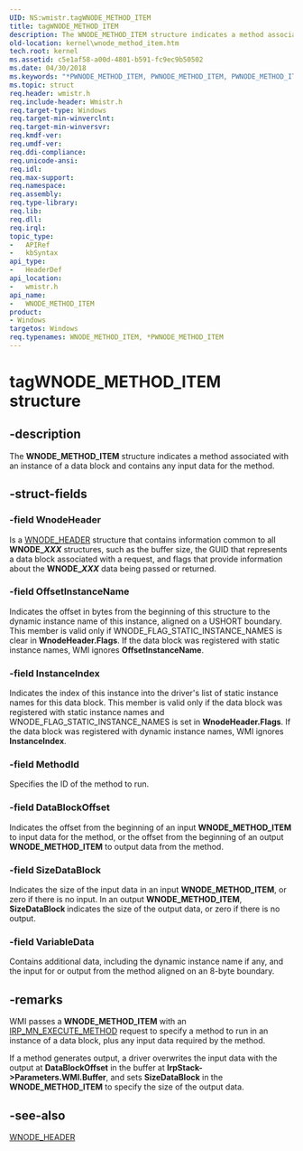 ```yaml
---
UID: NS:wmistr.tagWNODE_METHOD_ITEM
title: tagWNODE_METHOD_ITEM
description: The WNODE_METHOD_ITEM structure indicates a method associated with an instance of a data block and contains any input data for the method.
old-location: kernel\wnode_method_item.htm
tech.root: kernel
ms.assetid: c5e1af58-a00d-4801-b591-fc9ec9b50502
ms.date: 04/30/2018
ms.keywords: "*PWNODE_METHOD_ITEM, PWNODE_METHOD_ITEM, PWNODE_METHOD_ITEM structure pointer [Kernel-Mode Driver Architecture], WNODE_METHOD_ITEM, WNODE_METHOD_ITEM structure [Kernel-Mode Driver Architecture], kernel.wnode_method_item, kstruct_d_6240b4d6-5d39-458c-b74c-21fdfa46b666.xml, tagWNODE_METHOD_ITEM, wmistr/PWNODE_METHOD_ITEM, wmistr/WNODE_METHOD_ITEM"
ms.topic: struct
req.header: wmistr.h
req.include-header: Wmistr.h
req.target-type: Windows
req.target-min-winverclnt: 
req.target-min-winversvr: 
req.kmdf-ver: 
req.umdf-ver: 
req.ddi-compliance: 
req.unicode-ansi: 
req.idl: 
req.max-support: 
req.namespace: 
req.assembly: 
req.type-library: 
req.lib: 
req.dll: 
req.irql: 
topic_type:
-	APIRef
-	kbSyntax
api_type:
-	HeaderDef
api_location:
-	wmistr.h
api_name:
-	WNODE_METHOD_ITEM
product:
- Windows
targetos: Windows
req.typenames: WNODE_METHOD_ITEM, *PWNODE_METHOD_ITEM
---
```


# tagWNODE_METHOD_ITEM structure


## -description


The <b>WNODE_METHOD_ITEM</b> structure indicates a method associated with an instance of a data block and contains any input data for the method.


## -struct-fields




### -field WnodeHeader

Is a <a href="https://msdn.microsoft.com/library/windows/hardware/ff566375">WNODE_HEADER</a> structure that contains information common to all <b>WNODE_<i>XXX</i></b> structures, such as the buffer size, the GUID that represents a data block associated with a request, and flags that provide information about the <b>WNODE_<i>XXX</i></b> data being passed or returned.


### -field OffsetInstanceName

Indicates the offset in bytes from the beginning of this structure to the dynamic instance name of this instance, aligned on a USHORT boundary. This member is valid only if WNODE_FLAG_STATIC_INSTANCE_NAMES is clear in <b>WnodeHeader.Flags</b>. If the data block was registered with static instance names, WMI ignores <b>OffsetInstanceName</b>.


### -field InstanceIndex

Indicates the index of this instance into the driver's list of static instance names for this data block. This member is valid only if the data block was registered with static instance names and WNODE_FLAG_STATIC_INSTANCE_NAMES is set in <b>WnodeHeader.Flags</b>. If the data block was registered with dynamic instance names, WMI ignores <b>InstanceIndex</b>.


### -field MethodId

Specifies the ID of the method to run. 


### -field DataBlockOffset

Indicates the offset from the beginning of an input <b>WNODE_METHOD_ITEM</b> to input data for the method, or the offset from the beginning of an output <b>WNODE_METHOD_ITEM</b> to output data from the method.


### -field SizeDataBlock

Indicates the size of the input data in an input <b>WNODE_METHOD_ITEM</b>, or zero if there is no input. In an output <b>WNODE_METHOD_ITEM</b>, <b>SizeDataBlock </b>indicates the size of the output data, or zero if there is no output. 


### -field VariableData

Contains additional data, including the dynamic instance name if any, and the input for or output from the method aligned on an 8-byte boundary. 


## -remarks



WMI passes a <b>WNODE_METHOD_ITEM</b> with an <a href="https://msdn.microsoft.com/library/windows/hardware/ff550868">IRP_MN_EXECUTE_METHOD</a> request to specify a method to run in an instance of a data block, plus any input data required by the method.

If a method generates output, a driver overwrites the input data with the output at <b>DataBlockOffset</b> in the buffer at <b>IrpStack-&gt;Parameters.WMI.Buffer</b>, and sets <b>SizeDataBlock</b> in the <b>WNODE_METHOD_ITEM</b> to specify the size of the output data.




## -see-also




<a href="https://msdn.microsoft.com/library/windows/hardware/ff566375">WNODE_HEADER</a>
 

 

